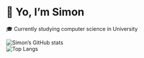 # 👋 Yo, I’m Simon

🎓 Currently studying computer science in University

![Simon’s GitHub stats](https://github-readme-stats.vercel.app/api?username=Simon-dotnet&show_icons=true&theme=dark)  
![Top Langs](https://github-readme-stats.vercel.app/api/top-langs/?username=Simon-dotnet&hide=ShaderLab&layout=compact&theme=dark)

